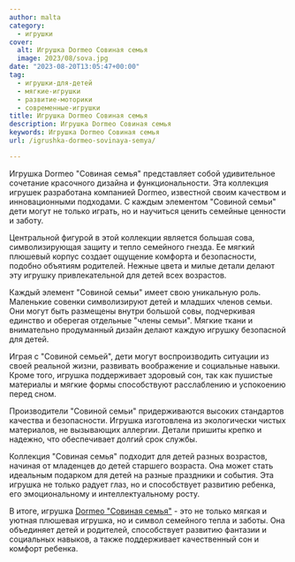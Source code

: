```yaml
---
author: malta
category:
  - игрушки
cover:
  alt: Игрушка Dormeo Совиная семья
  image: 2023/08/sova.jpg
date: "2023-08-20T13:05:47+00:00"
tag:
  - игрушки-для-детей
  - мягкие-игрушки
  - развитие-моторики
  - современные-игрушки
title: Игрушка Dormeo Совиная семья
description: Игрушка Dormeo Совиная семья
keywords: Игрушка Dormeo Совиная семья
url: /igrushka-dormeo-sovinaya-semya/

---
```

Игрушка Dormeo "Совиная семья" представляет собой удивительное сочетание красочного дизайна и функциональности. Эта коллекция игрушек разработана компанией Dormeo, известной своим качеством и инновационными подходами. С каждым элементом "Совиной семьи" дети могут не только играть, но и научиться ценить семейные ценности и заботу.

Центральной фигурой в этой коллекции является большая сова, символизирующая защиту и тепло семейного гнезда. Ее мягкий плюшевый корпус создает ощущение комфорта и безопасности, подобно объятиям родителей. Нежные цвета и милые детали делают эту игрушку привлекательной для детей всех возрастов.

Каждый элемент "Совиной семьи" имеет свою уникальную роль. Маленькие совенки символизируют детей и младших членов семьи. Они могут быть размещены внутри большой совы, подчеркивая единство и оберегая отдельные "члены семьи". Мягкие ткани и внимательно продуманный дизайн делают каждую игрушку безопасной для детей.

Играя с "Совиной семьей", дети могут воспроизводить ситуации из своей реальной жизни, развивать воображение и социальные навыки. Кроме того, игрушка поддерживает здоровый сон, так как пушистые материалы и мягкие формы способствуют расслаблению и успокоению перед сном.

Производители "Совиной семьи" придерживаются высоких стандартов качества и безопасности. Игрушка изготовлена из экологически чистых материалов, не вызывающих аллергии. Детали пришиты крепко и надежно, что обеспечивает долгий срок службы.

Коллекция "Совиная семья" подходит для детей разных возрастов, начиная от младенцев до детей старшего возраста. Она может стать идеальным подарком для детей на разные праздники и события. Эта игрушка не только радует глаз, но и способствует развитию ребенка, его эмоциональному и интеллектуальному росту.

В итоге, игрушка [Dormeo "Совиная семья"](https://www.dormeo.ru/product/5138730-dormeo-sovinaya-semya-3-v-1/) \- это не только мягкая и уютная плюшевая игрушка, но и символ семейного тепла и заботы. Она объединяет детей и родителей, способствует развитию фантазии и социальных навыков, а также поддерживает качественный сон и комфорт ребенка.
